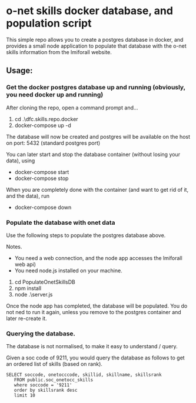 # o-net skills docker database, and population script

This simple repo allows you to create a postgres database in docker, and provides a small node application to populate that database with the o-net skills information from the lmiforall website.

## Usage:

### Get the docker postgres database up and running (obviously, you need docker up and running)

After cloning the repo, open a command prompt and...

1. cd .\dfc.skills.repo.docker
2. docker-compose up -d

The database will now be created and postgres will be available on the host on port: 5432 (standard postgres port)

You can later start and stop the database container (without losing your data), using

* docker-compose start
* docker-compose stop

When you are completely done with the container (and want to get rid of it, and the data), run

* docker-compose down

### Populate the database with onet data

Use the following steps to populate the postgres database above.

Notes. 
* You need a web connection, and the node app accesses the lmiforall web api)
* You need node.js installed on your machine.

1. cd PopulateOnetSkillsDB 
2. npm install
3. node .\server.js

Once the node app has completed, the database will be populated.  You do not ned to run it again, unless you remove to the postgres container and later re-create it.


### Querying the database.

The database is not normalised, to make it easy to understand / query.

Given a soc code of 9211, you would query the database as follows to get an ordered list of skills (based on rank).

```
SELECT soccode, onetocccode, skillid, skillname, skillsrank
   FROM public.soc_onetocc_skills
   where soccode = '9211'
   order by skillsrank desc
   limit 10
```

